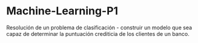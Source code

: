 # Machine-Learning-P1
Resolución de un problema de clasificación - construir un modelo que sea capaz de determinar la puntuación crediticia de los clientes de un banco. 

